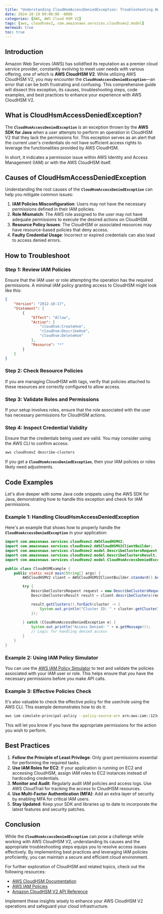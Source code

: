 ```yaml
---
title: "Understanding CloudHsmAccessDeniedException: Troubleshooting AWS CloudHSM V2 Access Issues"
date: 2024-10-19 09:00:00 -0000
categories: [AWS, AWS Cloud HSM V2]
tags: [aws, cloudhsmv2, com.amazonaws.services.cloudhsmv2.model]
mermaid: true
toc: true
---
```



## Introduction

Amazon Web Services (AWS) has solidified its reputation as a premier cloud service provider, constantly evolving to meet user needs with various offering, one of which is **AWS CloudHSM V2**. While utilizing AWS CloudHSM V2, you may encounter the **`CloudHsmAccessDeniedException`**—an error that can be both frustrating and confusing. This comprehensive guide will dissect this exception, its causes, troubleshooting steps, code examples, and best practices to enhance your experience with AWS CloudHSM V2.

## What is CloudHsmAccessDeniedException?

The **`CloudHsmAccessDeniedException`** is an exception thrown by the **AWS SDK for Java** when a user attempts to perform an operation in CloudHSM V2 that they lack the permissions for. This exception serves as an alert that the current user's credentials do not have sufficient access rights to leverage the functionalities provided by AWS CloudHSM.

In short, it indicates a permission issue within AWS Identity and Access Management (IAM) or with the AWS CloudHSM itself.

## Causes of CloudHsmAccessDeniedException

Understanding the root causes of the **`CloudHsmAccessDeniedException`** can help you mitigate common issues:

1. **IAM Policies Misconfiguration**: Users may not have the necessary permissions defined in their IAM policies.
2. **Role Mismatch**: The AWS role assigned to the user may not have adequate permissions to execute the desired actions on CloudHSM.
3. **Resource Policy Issues**: The CloudHSM or associated resources may have resource-based policies that deny access.
4. **Faulty Credential Usage**: Incorrect or expired credentials can also lead to access denied errors.

## How to Troubleshoot

### Step 1: Review IAM Policies

Ensure that the IAM user or role attempting the operation has the required permissions. A minimal IAM policy granting access to CloudHSM might look like this:

```json
{
    "Version": "2012-10-17",
    "Statement": [
        {
            "Effect": "Allow",
            "Action": [
                "cloudhsm:CreateHsm",
                "cloudhsm:DescribeHsm",
                "cloudhsm:DeleteHsm"
            ],
            "Resource": "*"
        }
    ]
}
```

### Step 2: Check Resource Policies

If you are managing CloudHSM with tags, verify that policies attached to these resources are correctly configured to allow access.

### Step 3: Validate Roles and Permissions

If your setup involves roles, ensure that the role associated with the user has necessary permissions for CloudHSM actions.

### Step 4: Inspect Credential Validity

Ensure that the credentials being used are valid. You may consider using the AWS CLI to confirm access:

```bash
aws cloudhsmv2 describe-clusters
```

If you get a **`CloudHsmAccessDeniedException`**, then your IAM policies or roles likely need adjustments.

## Code Examples

Let's dive deeper with some Java code snippets using the AWS SDK for Java, demonstrating how to handle this exception and check for IAM permissions.

### Example 1: Handling CloudHsmAccessDeniedException

Here's an example that shows how to properly handle the **`CloudHsmAccessDeniedException`** in your application:

```java
import com.amazonaws.services.cloudhsmv2.AWSCloudHSMV2;
import com.amazonaws.services.cloudhsmv2.AWSCloudHSMV2ClientBuilder;
import com.amazonaws.services.cloudhsmv2.model.DescribeClustersRequest;
import com.amazonaws.services.cloudhsmv2.model.DescribeClustersResult;
import com.amazonaws.services.cloudhsmv2.model.CloudHsmAccessDeniedException;

public class CloudHSMExample {
    public static void main(String[] args) {
        AWSCloudHSMV2 client = AWSCloudHSMV2ClientBuilder.standard().build();

        try {
            DescribeClustersRequest request = new DescribeClustersRequest();
            DescribeClustersResult result = client.describeClusters(request);

            result.getClusters().forEach(cluster -> {
                System.out.println("Cluster ID: " + cluster.getClusterId());
            });
            
        } catch (CloudHsmAccessDeniedException e) {
            System.out.println("Access Denied: " + e.getMessage());
            // Logic for handling denied access
        }
    }
}
```

### Example 2: Using IAM Policy Simulator

You can use the [AWS IAM Policy Simulator](https://aws.amazon.com/iam/policy-simulator/) to test and validate the policies associated with your IAM user or role. This helps ensure that you have the necessary permissions before you make API calls.

### Example 3: Effective Policies Check

It's also valuable to check the effective policy for the user/role using the AWS CLI. This example demonstrates how to do it:

```bash
aws iam simulate-principal-policy --policy-source-arn arn:aws:iam::123456789012:user/MyUser --action-names cloudhsm:DescribeClusters
```

This will let you know if you have the appropriate permissions for the action you wish to perform.

## Best Practices

1. **Follow the Principle of Least Privilege**: Only grant permissions essential for performing the required tasks.
2. **Use IAM Roles for EC2**: If your application is running on EC2 and accessing CloudHSM, assign IAM roles to EC2 instances instead of hardcoding credentials.
3. **Monitor and Audit**: Regularly audit IAM policies and access logs. Use AWS CloudTrail for tracking the access to CloudHSM resources.
4. **Use Multi-Factor Authentication (MFA)**: Add an extra layer of security by enabling MFA for critical IAM users.
5. **Stay Updated**: Keep your SDK and libraries up to date to incorporate the latest features and security patches.

## Conclusion

While the **`CloudHsmAccessDeniedException`** can pose a challenge while working with AWS CloudHSM V2, understanding its causes and the appropriate troubleshooting steps equips you to resolve access issues effectively. By implementing best practices and leveraging IAM policies proficiently, you can maintain a secure and efficient cloud environment.

For further exploration of CloudHSM and related topics, check out the following resources:

- [AWS CloudHSM Documentation](https://docs.aws.amazon.com/cloudhsm/latest/userguide/what-is.html)
- [AWS IAM Policies](https://docs.aws.amazon.com/IAM/latest/UserGuide/access_policies.html)
- [Amazon CloudHSM V2 API Reference](https://docs.aws.amazon.com/cloudhsm/latest/APIReference/Welcome.html)

Implement these insights wisely to enhance your AWS CloudHSM V2 operations and safeguard your cloud infrastructure.